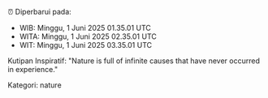 ⏰ Diperbarui pada:
- WIB: Minggu, 1 Juni 2025 01.35.01 UTC
- WITA: Minggu, 1 Juni 2025 02.35.01 UTC
- WIT: Minggu, 1 Juni 2025 03.35.01 UTC

Kutipan Inspiratif:
"Nature is full of infinite causes that have never occurred in experience."


Kategori: nature

